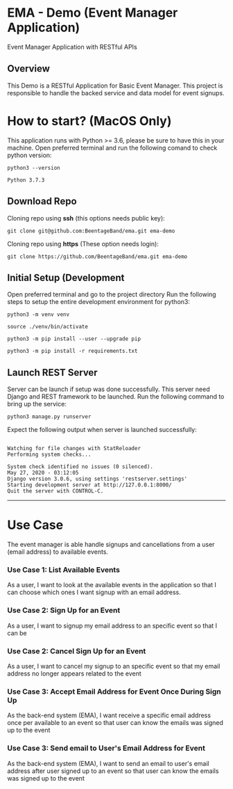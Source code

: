 # EMA - Demo (Event Manager Application)
Event Manager Application with RESTful APIs

## Overview

This Demo is a RESTful Application for Basic Event Manager.
This project is responsible to handle the backed service and data model for event signups.

# How to start? (MacOS Only)

This application runs with Python >= 3.6, please be sure to have this in your machine.
Open preferred terminal and run the following comand to check python version:

```shell
python3 --version
```
```shell
Python 3.7.3
```

## Download Repo

Cloning repo using **ssh** (this options needs public key):

```shell
git clone git@github.com:BeentageBand/ema.git ema-demo
```

Cloning repo using **https** (These option needs login):

```shell
git clone https://github.com/BeentageBand/ema.git ema-demo
```

## Initial Setup (Development

Open preferred terminal and go to the project directory
Run the following steps to setup the entire development environment for python3:


```shell
python3 -m venv venv

source ./venv/bin/activate

python3 -m pip install --user --upgrade pip

python3 -m pip install -r requirements.txt
```

## Launch REST Server

Server can be launch if setup was done successfully. This server need Django and REST framework to be launched.
Run the following command to bring up the service:

```shell
python3 manage.py runserver
```

Expect the following output when server is launched successfully:

```shell

Watching for file changes with StatReloader
Performing system checks...

System check identified no issues (0 silenced).
May 27, 2020 - 03:12:05
Django version 3.0.6, using settings 'restserver.settings'
Starting development server at http://127.0.0.1:8000/
Quit the server with CONTROL-C.

```
---

# Use Case

The event manager is able handle signups and cancellations from a user (email address) to available events.

### Use Case 1: List Available Events

As a user, 
I want to look at the available events in the application 
so that I can choose which ones I want signup with an email address.

### Use Case 2: Sign Up for an Event

As a user, 
I want to signup my email address to an specific event
so that I can be 

### Use Case 2: Cancel Sign Up for an Event

As a user, 
I want to cancel my signup  to an specific event
so that my email address no longer appears related to the event

### Use Case 3: Accept Email Address for Event Once During Sign Up

As the back-end system (EMA),
I want receive a specific email address once per available  to an event 
so that user can know the emails was signed up to the event

### Use Case 3: Send email to User's Email Address for Event

As the back-end system (EMA),
I want to send an email to user's email address after user signed up to an event 
so that user can know the emails was signed up to the event
